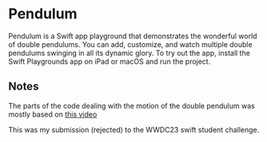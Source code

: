 # Pendulum

Pendulum is a Swift app playground that demonstrates the wonderful world of double pendulums. You can add, customize, and watch multiple double pendulums swinging in all its dynamic glory. To try out the app, install the Swift Playgrounds app on iPad or macOS and run the project.

## Notes

The parts of the code dealing with the motion of the double pendulum was mostly based on [this video](https://www.youtube.com/watch?v=tc2ah-KnDXw)

This was my submission (rejected) to the WWDC23 swift student challenge.
